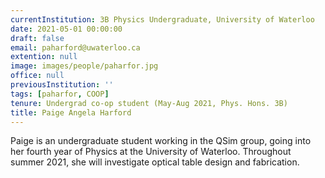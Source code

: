 ```yaml
---
currentInstitution: 3B Physics Undergraduate, University of Waterloo
date: 2021-05-01 00:00:00
draft: false
email: paharford@uwaterloo.ca
extention: null
image: images/people/paharfor.jpg
office: null
previousInstitution: ''
tags: [paharfor, COOP]
tenure: Undergrad co-op student (May-Aug 2021, Phys. Hons. 3B)
title: Paige Angela Harford
---
```

Paige is an undergraduate student working in the QSim group, going into her fourth year of Physics at the University of Waterloo. Throughout summer 2021, she will investigate optical table design and fabrication.
